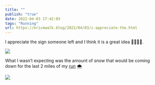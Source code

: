 ```yaml
---
title: ""
publish: "true"
date: 2022-04-03 17:42:03
tags: "Running"
url: https://ericmwalk.blog/2022/04/03/i-appreciate-the.html
---
```


I appreciate the sign someone left and I think it is a great idea 🏃🏻‍♂️🍻.

![](https://ericmwalk.blog/uploads/2022/c94880ca50.jpg)

What I wasn’t expecting was the amount of snow that would be coming down for the last 2 miles of my [run](http://www.strava.com/activities/6927491768) 🌨

![](https://ericmwalk.blog/uploads/2022/466b34916c.jpg)